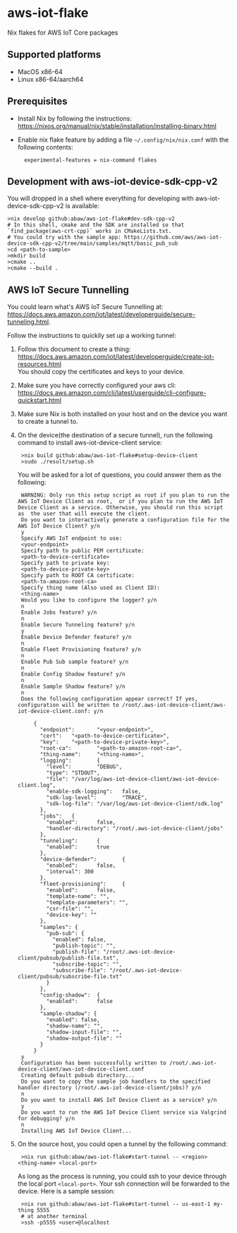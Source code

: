 # aws-iot-flake
Nix flakes for AWS IoT Core packages

## Supported platforms
- MacOS x86-64
- Linux x86-64/aarch64

## Prerequisites
- Install Nix by following the instructions:
  <https://nixos.org/manual/nix/stable/installation/installing-binary.html>
  
- Enable nix flake feature by adding a file `~/.config/nix/nix.conf` with the
  following contents:
  
        experimental-features = nix-command flakes

## Development with aws-iot-device-sdk-cpp-v2
You will dropped in a shell where everything for developing with
aws-iot-device-sdk-cpp-v2 is available:

    >nix develop github:abaw/aws-iot-flake#dev-sdk-cpp-v2
    # In this shell, cmake and the SDK are installed so that `find_package(aws-crt-cpp)` works in CMakeLists.txt.
    # You could try with the sample app: https://github.com/aws/aws-iot-device-sdk-cpp-v2/tree/main/samples/mqtt/basic_pub_sub
    >cd <path-to-sample>
    >mkdir build
    >cmake ..
    >cmake --build .
    
## AWS IoT Secure Tunnelling
You could learn what's AWS IoT Secure Tunnelling at: <https://docs.aws.amazon.com/iot/latest/developerguide/secure-tunneling.html>.

Follow the instructions to quickily set up a working tunnel:

1. Follow this document to create a thing:
   <https://docs.aws.amazon.com/iot/latest/developerguide/create-iot-resources.html>   
   You should copy the certificates and keys to your device.
2. Make sure you have correctly configured your aws cli:
   <https://docs.aws.amazon.com/cli/latest/userguide/cli-configure-quickstart.html>
3. Make sure Nix is both installed on your host and on the device you want to create a tunnel to.
4. On the device(the destination of a secure tunnel), run the following command
   to install aws-iot-device-client service:
   
        >nix build github:abaw/aws-iot-flake#setup-device-client
        >sudo ./result/setup.sh
       
   You will be asked for a lot of questions, you could answer them as the following:
           
        WARNING: Only run this setup script as root if you plan to run the AWS IoT Device Client as root,  or if you plan to run the AWS IoT Device Client as a service. Otherwise, you should run this script as  the user that will execute the client.
        Do you want to interactively generate a configuration file for the AWS IoT Device Client? y/n
        y
        Specify AWS IoT endpoint to use:
        <your-endpoint>
        Specify path to public PEM certificate:
        <path-to-device-certificate>
        Specify path to private key:
        <path-to-device-private-key>
        Specify path to ROOT CA certificate:
        <path-to-amazon-root-ca>
        Specify thing name (Also used as Client ID):
        <thing-name>
        Would you like to configure the logger? y/n
        n
        Enable Jobs feature? y/n
        n
        Enable Secure Tunneling feature? y/n
        y
        Enable Device Defender feature? y/n
        n
        Enable Fleet Provisioning feature? y/n
        n
        Enable Pub Sub sample feature? y/n
        n
        Enable Config Shadow feature? y/n
        n
        Enable Sample Shadow feature? y/n
        n
        Does the following configuration appear correct? If yes, configuration will be written to /root/.aws-iot-device-client/aws-iot-device-client.conf: y/n
        
            {
              "endpoint":       "<your-endpoint>",
              "cert":   "<path-to-device-certificate>",
              "key":    "<path-to-device-private-key>",
              "root-ca":        "<path-to-amazon-root-ca>",
              "thing-name":     "<thing-name>",
              "logging":        {
                "level":        "DEBUG",
                "type": "STDOUT",
                "file": "/var/log/aws-iot-device-client/aws-iot-device-client.log",
                "enable-sdk-logging":   false,
                "sdk-log-level":        "TRACE",
                "sdk-log-file": "/var/log/aws-iot-device-client/sdk.log"
              },
              "jobs":   {
                "enabled":      false,
                "handler-directory": "/root/.aws-iot-device-client/jobs"
              },
              "tunneling":      {
                "enabled":      true
              },
              "device-defender":        {
                "enabled":      false,
                "interval": 300
              },
              "fleet-provisioning":     {
                "enabled":      false,
                "template-name": "",
                "template-parameters": "",
                "csr-file": "",
                "device-key": ""
              },
              "samples": {
                "pub-sub": {
                  "enabled": false,
                  "publish-topic": "",
                  "publish-file": "/root/.aws-iot-device-client/pubsub/publish-file.txt",
                  "subscribe-topic": "",
                  "subscribe-file": "/root/.aws-iot-device-client/pubsub/subscribe-file.txt"
                }
              },
              "config-shadow":  {
                "enabled":      false
              },
              "sample-shadow": {
                "enabled": false,
                "shadow-name": "",
                "shadow-input-file": "",
                "shadow-output-file": ""
              }
            }
        y
        Configuration has been successfully written to /root/.aws-iot-device-client/aws-iot-device-client.conf
        Creating default pubsub directory...
        Do you want to copy the sample job handlers to the specified handler directory (/root/.aws-iot-device-client/jobs)? y/n
        n
        Do you want to install AWS IoT Device Client as a service? y/n
        y
        Do you want to run the AWS IoT Device Client service via Valgrind for debugging? y/n
        n
        Installing AWS IoT Device Client...

5. On the source host, you could open a tunnel by the following command:
        
        >nix run github:abaw/aws-iot-flake#start-tunnel -- <region> <thing-name> <local-port>
        
   As long as the process is running, you could ssh to your device through the
   local port `<local-port>`. Your ssh connection will be forwarded to the
   device. Here is a sample session:
   
        >nix run github:abaw/aws-iot-flake#start-tunnel -- us-east-1 my-thing 5555
        # at another terminal
        >ssh -p5555 <user>@localhost

